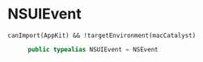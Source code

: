 # NSUIEvent

<dl>
<dt><code>canImport(AppKit) && !targetEnvironment(macCatalyst)</code></dt>
<dd>

``` swift
public typealias NSUIEvent = NSEvent
```

</dd>
</dl>
